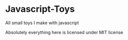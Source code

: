 # Javascript-Toys
All small toys I make with javascript

Absolutely everything here is licensed under MIT license
